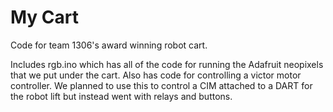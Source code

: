 # My Cart
Code for team 1306's award winning robot cart.

Includes rgb.ino which has all of the code for running the Adafruit neopixels that we put under the cart.
Also has code for controlling a victor motor controller. We planned to use this to control a CIM attached to a DART for the robot lift but instead went with relays and buttons.
